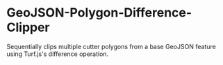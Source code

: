 # GeoJSON-Polygon-Difference-Clipper
Sequentially clips multiple cutter polygons from a base GeoJSON feature using Turf.js's difference operation.
